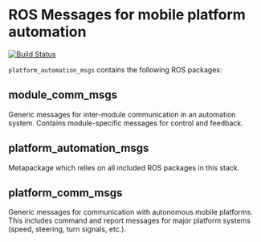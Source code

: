 # ROS Messages for mobile platform automation #

[![Build Status](https://travis-ci.org/astuff/platform_automation_msgs.svg?branch=master)](https://travis-ci.org/astuff/platform_automation_msgs)

`platform_automation_msgs` contains the following ROS packages:

## module_comm_msgs ##

Generic messages for inter-module communication in an automation system. Contains module-specific messages for control and feedback.

## platform_automation_msgs ##

Metapackage which relies on all included ROS packages in this stack.

## platform_comm_msgs ##

Generic messages for communication with autonomous mobile platforms. This includes command and report messages for major platform systems (speed, steering, turn signals, etc.).
